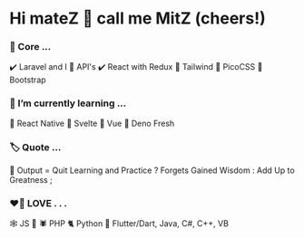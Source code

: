 # Hi mateZ :clinking_glasses: call me MitZ (cheers!)

### 	:deciduous_tree: Core ...
:heavy_check_mark: Laravel and I :hugs: API's
:heavy_check_mark: React with Redux
:notebook_with_decorative_cover: Tailwind
:green_book: PicoCSS
:scroll: Bootstrap

### 	:hibiscus: I’m currently learning ...	
:rose: React Native
:rose: Svelte
:seedling: Vue
:seedling: Deno Fresh

### 	:label: Quote ...
:thinking: Output = Quit Learning and Practice ? Forgets Gained Wisdom : Add Up to Greatness ; 

### 	:heart_on_fire: LOVE . . .
:spider_web: JS :couple: :spider: PHP
:cat2: Python
:t-rex: Flutter/Dart, Java, C#, C++, VB

<!--
**munetracker/munetracker** is a ✨ _special_ ✨ repository because its `README.md` (this file) appears on your GitHub profile.

Here are some ideas to get you started:

- 🔭 I’m currently working on ...
- 🌱 I’m currently learning ...
- 👯 I’m looking to collaborate on ...
- 🤔 I’m looking for help with ...
- 💬 Ask me about ...
- 📫 How to reach me: ...
- 😄 Pronouns: ...
- 
-->
